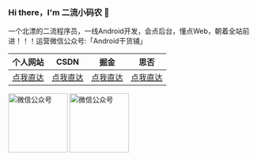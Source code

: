 ### Hi there，I'm 二流小码农 👋

一个北漂的二流程序员，一线Android开发，会点后台，懂点Web，朝着全站前进！！！运营微信公众号:「Android干货铺」


|  个人网站  |  CSDN  |  掘金  |  思否  |
|  ----  | ----  | --- | --- |
| [点我直达](https://www.vipandroid.cn/) | [点我直达](https://blog.csdn.net/ming_147)|[点我直达](https://juejin.cn/user/1398234520239095)| [点我直达](https://segmentfault.com/u/abnerming888)|



<img src="https://abnerming888.github.io/index/image/abner.jpg" width="120" height="120" alt="微信公众号"/>
<img src="https://abnerming888.github.io/index/image/abner.jpg" width="120" height="120" alt="微信公众号"/>
<br/>

